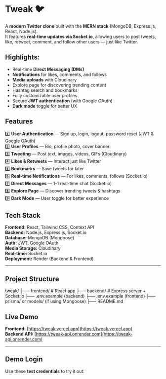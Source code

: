 # Tweak 🐦  
A **modern Twitter clone** built with the **MERN stack** (MongoDB, Express.js, React, Node.js).  
It features **real-time updates via Socket.io**, allowing users to post tweets, like, retweet, comment, and follow other users — just like Twitter.  

## Highlights:
- Real-time **Direct Messaging (DMs)**  
- **Notifications** for likes, comments, and follows  
- **Media uploads** with Cloudinary  
- Explore page for discovering trending content  
- Hashtag search and bookmarks  
- Fully customizable user profiles  
- Secure **JWT authentication** (with Google OAuth)  
- **Dark mode** toggle for better UX

## Features

1️⃣ **User Authentication** — Sign up, login, logout, password reset (JWT & Google OAuth)  
2️⃣ **User Profiles** — Bio, profile photo, cover banner  
3️⃣ **Tweeting** — Post text, images, videos, GIFs (Cloudinary)  
4️⃣ **Likes & Retweets** — Interact just like Twitter  
5️⃣ **Bookmarks** — Save tweets for later  
6️⃣ **Real-time Notifications** — For likes, comments, follows (Socket.io)  
7️⃣ **Direct Messages** — 1-1 real-time chat (Socket.io)  
8️⃣ **Explore Page** — Discover trending tweets & hashtags  
9️⃣ **Dark Mode** — User toggle for better experience

## Tech Stack

**Frontend:** React, Tailwind CSS, Context API  
**Backend:** Node.js, Express.js, Socket.io  
**Database:** MongoDB (Mongoose)  
**Auth:** JWT, Google OAuth  
**Media Storage:** Cloudinary  
**Real-time:** Socket.io  
**Deployment:** Render (Backend & Frontend)

---

## Project Structure

tweak/
├── frontend/ # React app
├── backend/ # Express server + Socket.io
├── .env.example (backend)
├── .env.example (frontend)
├── prisma/ or models/ (if using Mongoose)
├── README.md

## Live Demo

**Frontend:** [https://tweak.vercel.app](https://tweak.vercel.app)  
**Backend API:** [https://tweak-api.onrender.com](https://tweak-api.onrender.com)  

---

## Demo Login

Use these **test credentials** to try it out:

